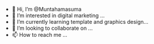 - 👋 Hi, I’m @Muntahamasuma
- 👀 I’m interested in digital marketing ...
- 🌱 I’m currently learning template and graphics design...
- 💞️ I’m looking to collaborate on ...
- 📫 How to reach me ...

<!---
Muntahamasuma/Muntahamasuma is a ✨ special ✨ repository because its `README.md` (this file) appears on your GitHub profile.
You can click the Preview link to take a look at your changes.
--->
